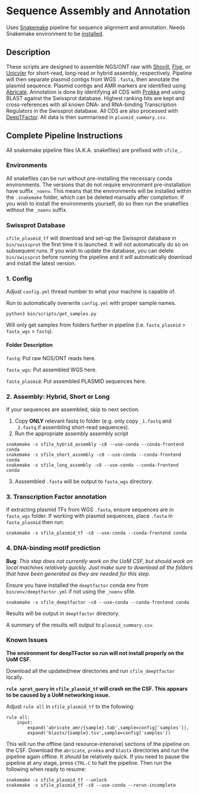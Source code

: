 # Sequence Assembly and Annotation
Uses [Snakemake](https://github.com/snakemake/snakemake) pipeline for sequence alignment and annotation. Needs Snakemake environment to be [installed](https://snakemake.readthedocs.io/en/stable/getting_started/installation.html).

## Description
These scripts are designed to assemble NGS/ONT raw with [Shovill](https://github.com/tseemann/shovill), [Flye](https://github.com/fenderglass/Flye), or [Unicyler](https://github.com/rrwick/Unicycler) for short-read, long-read or hybrid assembly, respectively. Pipeline will then separate plasmid contigs from WGS `.fasta`, then annotate the plasmid sequence. Plasmid contigs and AMR markers are identified using [Abricate](https://github.com/tseemann/abricate). Annotation is done by identifying all CDS with [Prokka](https://github.com/tseemann/prokka) and using BLAST against the Swissprot database. Highest ranking hits are kept and cross-references with all known DNA- and RNA-binding Transcription Regulators in the Swissprot database. All CDS are also processed with [DeepTFactor](https://bitbucket.org/kaistsystemsbiology/deeptfactor/src/master/). All data is then summarised in `plasmid_summary.csv`.

## Complete Pipeline Instructions
All snakemake pipeline files (A.K.A. snakefiles) are prefixed with `sfile_`.

### Environments
All snakefiles can be run without pre-installing the necessary conda environments. The versions that do not require environment pre-installation have suffix `_noenv`. This means that the environments will be installed within the `.snakemake` folder, which can be deleted manually after completion. If you wish to install the environments yourself, do so then run the snakefiles without the `_noenv` suffix.

### Swissprot Database
`sfile_plasmid_tf` will download and set-up the Swissprot database in `bin/swissprot` the first time it is launched. It will not automatically do so on subsequent runs. If you wish to update the database, you can delete `bin/swissprot` before running the pipeline and it will automatically download and install the latest version.

### 1. Config
Adjust `config.yml` thread number to what your machine is capable of.

Run to automatically overwrite `config.yml` with proper sample names.
```
python3 bin/scripts/get_samples.py
```
Will only get samples from folders further in pipeline (i.e. `fasta_plasmid` > `fasta_wgs` > `fastq`).

#### Folder Description
`fastq`: Put raw NGS/ONT reads here.

`fasta_wgs`: Put assembled WGS here.

`fasta_plasmid`: Put assembled PLASMID sequences here.

### 2. Assembly: Hybrid, Short or Long
If your sequences are assembled, skip to next section.
1. Copy **ONLY** relevant fastq to folder (e.g. only copy `_1.fastq` and `_2.fastq` if assembling short-read sequences).
2. Run the appropriate assembly assembly script 
```
snakemake -s sfile_hybrid_assembly -c8 --use-conda --conda-frontend conda
snakemake -s sfile_short_assembly -c8 --use-conda --conda-frontend conda
snakemake -s sfile_long_assembly -c8 --use-conda --conda-frontend conda
```
3. Asssembled `.fasta` will be output to `fasta_wgs` directory.

### 3. Transcription Factor annotation
If extracting plasmid TFs from WGS `.fasta`, ensure sequences are in `fasta_wgs` folder. If working with plasmid sequences, place `.fasta` in `fasta_plasmid` then run:
```
snakemake -s sfile_plasmid_tf -c8 --use-conda --conda-frontend conda
```

### 4. DNA-binding motif prediction
**Bug**: *This step does not currently work on the UoM CSF, but should work on local machines relatively quickly. Just make sure to download all the folders that have been generated as they are needed for this step.*

Ensure you have installed the `deeptfactor` conda env from `bin/env/deeptfactor.yml` if not using the `_noenv` sfile.
```
snakemake -s sfile_deeptfactor -c8 --use-conda --conda-frontend conda
```
Results will be output in `deeptfactor` directory.

A summary of the results will output to `plasmid_summary.csv`.

### Known Issues
**The environment for deepTFactor so run will not install properly on the UoM CSF.**

Download all the updated/new directories and run `sfile_deeptfactor` locally.


**`rule sprot_query` in `sfile_plasmid_tf` will crash on the CSF. This appears to be caused by a UoM networking issue.**

Adjust `rule all` in `sfile_plasmid_tf` to the following:
```
rule all:
    input:
        expand('abricate_amr/{sample}.tab',sample=config['samples']),
        expand('blastx/{sample}.tsv',sample=config['samples'])
```
This will run the offline (and resource-intensive) sections of the pipeline on the CSF. Download the `abricate`, `prokka` and `blastx` directories and run the pipeline again offline. It *should* be relatively quick. If you need to pause the pipeline at any stage, press `CTRL-C` to halt the pipeline. Then run the following when ready to resume:
```
snakemake -s sfile_plasmid_tf --unlock
snakemake -s sfile_plasmid_tf -c8 --use-conda --rerun-incomplete
```